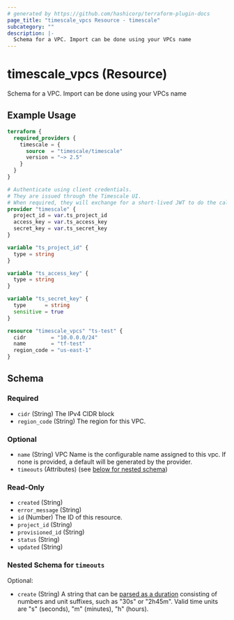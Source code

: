 ```yaml
---
# generated by https://github.com/hashicorp/terraform-plugin-docs
page_title: "timescale_vpcs Resource - timescale"
subcategory: ""
description: |-
  Schema for a VPC. Import can be done using your VPCs name
---
```


# timescale_vpcs (Resource)

Schema for a VPC. Import can be done using your VPCs name

## Example Usage

```terraform
terraform {
  required_providers {
    timescale = {
      source  = "timescale/timescale"
      version = "~> 2.5"
    }
  }
}

# Authenticate using client credentials.
# They are issued through the Timescale UI.
# When required, they will exchange for a short-lived JWT to do the calls.
provider "timescale" {
  project_id = var.ts_project_id
  access_key = var.ts_access_key
  secret_key = var.ts_secret_key
}

variable "ts_project_id" {
  type = string
}

variable "ts_access_key" {
  type = string
}

variable "ts_secret_key" {
  type      = string
  sensitive = true
}

resource "timescale_vpcs" "ts-test" {
  cidr        = "10.0.0.0/24"
  name        = "tf-test"
  region_code = "us-east-1"
}
```

<!-- schema generated by tfplugindocs -->
## Schema

### Required

- `cidr` (String) The IPv4 CIDR block
- `region_code` (String) The region for this VPC.

### Optional

- `name` (String) VPC Name is the configurable name assigned to this vpc. If none is provided, a default will be generated by the provider.
- `timeouts` (Attributes) (see [below for nested schema](#nestedatt--timeouts))

### Read-Only

- `created` (String)
- `error_message` (String)
- `id` (Number) The ID of this resource.
- `project_id` (String)
- `provisioned_id` (String)
- `status` (String)
- `updated` (String)

<a id="nestedatt--timeouts"></a>
### Nested Schema for `timeouts`

Optional:

- `create` (String) A string that can be [parsed as a duration](https://pkg.go.dev/time#ParseDuration) consisting of numbers and unit suffixes, such as "30s" or "2h45m". Valid time units are "s" (seconds), "m" (minutes), "h" (hours).
